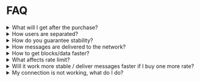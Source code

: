 # FAQ

<details>

<summary>What will I get after the purchase?</summary>

After purchase, you get 2 servers in the form of:

IP address, Port, IP address int format, base64 public key (do not share), hex public key (do not share)

And also a link to global.config.json which is the same as [mainnet global config](https://ton.org/global.config.json), but uses only your private liteservers.



You can download the config and save it so you don't have to make requests every time. The config available at the link will NOT change.\


But don't forget to renew your servers.

</details>

<details>

<summary>How users are separated?</summary>

We generate a separate private key for each user, which is only available to you.

On our side, we use a C++ load balancer on 9 lite servers, between which we distribute the load.

If you need a dedicated solution: [contact us](https://t.me/tvorogme)

</details>

<details>

<summary>How do you guarantee stability?</summary>

On our side, we use a C++ load balancer on 9 lite servers, between which we distribute the load.

In addition, we provide 2 balancer servers so we can update them. We recommend using both servers and in case 1 is not responding - send requests to the second one. Downtime is possible only in case of server updates, and it is minimal.

Also, you can see the status and subscribe for updates on our status server: [https://tech.dton.io/status/](https://tech.dton.io/status/)

As well as on the site developed NOT by us: [https://tonstat.us/](https://tonstat.us/)

</details>

<details>

<summary>How messages are delivered to the network?</summary>

We distribute all messages from all tariffs to ALL our nodes around the world, as well as to third-party services and directly to network validators.

In case of high load, messages from more expensive tariffs are prioritised.

</details>

<details>

<summary>How to get blocks/data faster?</summary>

We recommend using [waitMasterchainSeqno](https://github.com/ton-blockchain/ton/blob/master/tl/generate/scheme/lite\_api.tl#L106) which allows you to execute an arbitrary function when publishing a block. For example, you can get the state of the desired account, or get the block as soon as at least one of our servers around the world gets a new block online.

</details>

<details>

<summary>What affects rate limit?</summary>

Each function in the [function liteserver list ](https://github.com/ton-blockchain/ton/blob/master/tl/generate/scheme/lite\_api.tl#L71)adds 1 request. The counter is reset every second.

</details>

<details>

<summary>Will it work more stable / deliver messages faster if I buy one more rate?</summary>

No, but at high load times we prioritize more expensive rates with additional messaging

</details>

<details>

<summary>My connection is not working, what do I do?</summary>

Check[ https://tech.dton.io/status/](https://tech.dton.io/status/)

If the liteservers works, most likely the error is on your side. Check open ports, try to change network provider or run the code on another server or locally.

If this doesn't help - write us in the [support chat](https://t.me/dtontech)

</details>
